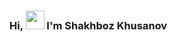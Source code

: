 
### Hi, <img src="https://media.giphy.com/media/hvRJCLFzcasrR4ia7z/giphy.gif" width="30px"> I'm Shakhboz Khusanov 
